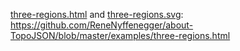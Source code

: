 [three-regions.html](https://github.com/ReneNyffenegger/about-TopoJSON/blob/master/examples/three-regions.html) and
[three-regions.svg](https://github.com/ReneNyffenegger/about-TopoJSON/blob/master/examples/three-regions.svg): https://github.com/ReneNyffenegger/about-TopoJSON/blob/master/examples/three-regions.html
